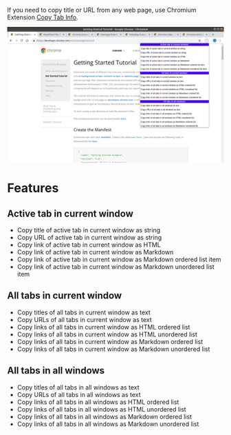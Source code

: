 If you need to copy title or URL from any web page, use Chromium Extension [Copy Tab Info](https://chrome.google.com/webstore/detail/copy-tab-info/lppcgkhgnfalmlnhkjgdfmkhhgdilfdd).

![2018-11-14 20-02-12](screenshots/1280x800/%D0%A1%D0%BD%D0%B8%D0%BC%D0%BE%D0%BA%20%D1%8D%D0%BA%D1%80%D0%B0%D0%BD%D0%B0%20%D0%BE%D1%82%202018-11-14%2020-02-12.png)

# Features

## Active tab in current window

 - Copy title of active tab in current window as string
 - Copy URL of active tab in current window as string
 - Copy link of active tab in current window as HTML
 - Copy link of active tab in current window as Markdown
 - Copy link of active tab in current window as Markdown ordered list item
 - Copy link of active tab in current window as Markdown unordered list item

## All tabs in current window

 - Copy titles of all tabs in current window as text
 - Copy URLs of all tabs in current window as text
 - Copy links of all tabs in current window as HTML ordered list
 - Copy links of all tabs in current window as HTML unordered list
 - Copy links of all tabs in current window as Markdown ordered list
 - Copy links of all tabs in current window as Markdown unordered list

## All tabs in all windows

 - Copy titles of all tabs in all windows as text
 - Copy URLs of all tabs in all windows as text
 - Copy links of all tabs in all windows as HTML ordered list
 - Copy links of all tabs in all windows as HTML unordered list
 - Copy links of all tabs in all windows as Markdown ordered list
 - Copy links of all tabs in all windows as Markdown unordered list
